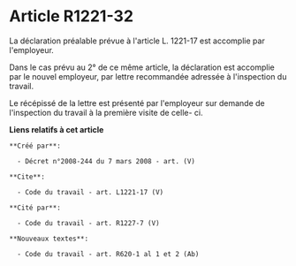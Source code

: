 # Article R1221-32

La déclaration préalable prévue à l'article L. 1221-17 est accomplie par l'employeur. 

Dans le cas prévu au 2° de ce même article, la déclaration est accomplie par le nouvel employeur, par lettre recommandée
adressée à l'inspection du travail. 

Le récépissé de la lettre est présenté par l'employeur sur demande de l'inspection du travail à la première visite de celle-
ci.

**Liens relatifs à cet article**

	**Créé par**:

	  - Décret n°2008-244 du 7 mars 2008 - art. (V)

	**Cite**:

	  - Code du travail - art. L1221-17 (V)

	**Cité par**:

	  - Code du travail - art. R1227-7 (V)

	**Nouveaux textes**:

	  - Code du travail - art. R620-1 al 1 et 2 (Ab)
